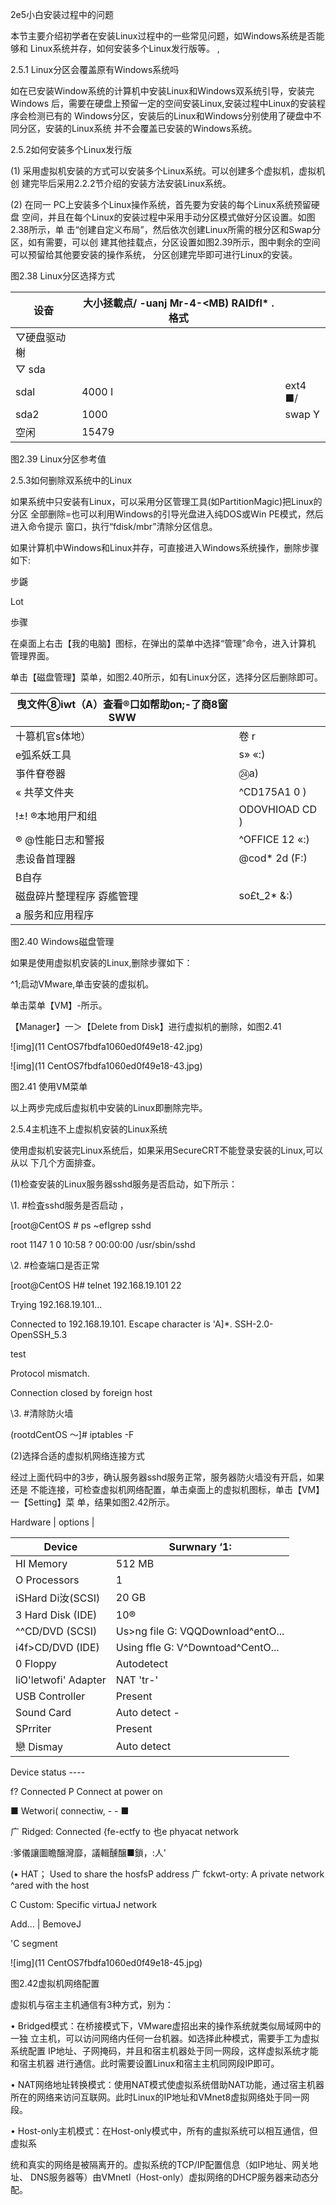 
2e5小白安装过程中的问题

本节主要介绍初学者在安装Linux过程中的一些常见问题，如Windows系统是否能够和 Linux系统并存，如何安装多个Linux发行版等。    ,

2.5.1    Linux分区会覆盖原有Windows系统吗

如在已安装Window系统的计算机中安装Linux和Windows双系统引导，安装完Windows 后，需要在硬盘上预留一定的空间安装Linux,安装过程中Linux的安装程序会检测已有的 Windows分区，安装后的Linux和Windows分别使用了硬盘中不同分区，安装的Linux系统 并不会覆盖已安装的Windows系统。

2.5.2如何安装多个Linux发行版

(1)    采用虚拟机安装的方式可以安装多个Linux系统。可以创建多个虚拟机，虚拟机创 建完毕后采用2.2.2节介绍的安装方法安装Linux系统。

(2)    在同一 PC上安装多个Linux操作系统，首先要为安装的每个Linux系统预留硬盘 空间，并且在每个Linux的安装过程中采用手动分区模式做好分区设置。如图2.38所示，单 击“创建自定义布局”，然后依次创建Linux所需的根分区和Swap分区，如有需要，可以创 建其他挂载点，分区设置如图2.39所示，图中剩余的空间可以预留给其他要安装的操作系统， 分区创建完毕即可进行Linux的安装。

图2.38 Linux分区选择方式

| 设奋        | 大小拯載点/ -uanj Mr-4-<MB) RAIDfl*    .格式 |         |
| ----------- | -------------------------------------------- | ------- |
| ▽硬盘驱动榭 |                                              |         |
| ▽ sda       |                                              |         |
| sdal        | 4000 I                                       | ext4 ■/ |
| sda2        | 1000                                         | swap Y  |
| 空闲        | 15479                                        |         |

图2.39 Linux分区参考值

2.5.3如何删除双系统中的Linux

如果系统中只安装有Linux，可以采用分区管理工具(如PartitionMagic)把Linux的分区 全部删除=也可以利用Windows的引导光盘进入纯DOS或Win PE模式，然后进入命令提示 窗口，执行“fdisk/mbr”清除分区信息。

如果计算机中Windows和Linux并存，可直接进入Windows系统操作，删除步骤如下:

步鼷



Lot



歩骤



在桌面上右击【我的电脑】图标，在弹出的菜单中选择“管理”命令，进入计算机 管理界面。

单击【磁盘管理】菜单，如图2.40所示，如有Linux分区，选择分区后删除即可。



| 曳文件⑧iwt（A）査看®口如帮助on;-了商8窗SWW |                |
| ------------------------------------------ | -------------- |
| 十篡机官s体地）                            | 卷    r        |
| e弧系妖工具                                | s» «:)         |
| 亊件眘卷器                                 | ㉔a)           |
| «    共莩文件夹                            | ^CD175A1 0 )   |
| !±! ®本地用尸和组                          | ODOVHIOAD CD ) |
| ® @性能日志和警报                          | ^OFFICE 12 «:) |
| 恚设备首理器                               | @cod* 2d (F:)  |
| B自存                                      |                |
| 磁盘碎片整理程序 孬艦管理                  | so£t_2* &:)    |
| a    服务和应用程序                        |                |

图2.40 Windows磁盘管理

如果是使用虚拟机安装的Linux,删除步骤如下：

^1;启动VMware,单击安装的虚拟机。

单击菜单【VM】-所示。

【Manager】一＞【Delete from Disk】进行虚拟机的删除，如图2.41



![img](11 CentOS7fbdfa1060ed0f49e18-42.jpg)



![img](11 CentOS7fbdfa1060ed0f49e18-43.jpg)



图2.41 使用VM菜单

以上两步完成后虚拟机中安装的Linux即删除完毕。

2.5.4主机连不上虚拟机安装的Linux系统

使用虚拟机安装完Linux系统后，如果采用SecureCRT不能登录安装的Linux,可以从以 下几个方面排查。

(1)检查安装的Linux服务器sshd服务是否启动，如下所示：

\1.    #检査sshd服务是否启动    ，

[root@CentOS # ps ~efIgrep sshd

root 1147    1    0 10:58 ?    00:00:00 /usr/sbin/sshd

\2.    #检查端口是否正常

[root@CentOS H# telnet 192.168.19.101 22

Trying 192.168.19.101...

Connected to 192.168.19.101. Escape character is 'A]*. SSH-2.0-OpenSSH_5.3

test

Protocol mismatch.

Connection closed by foreign host

\3.    #清除防火墙

(rootdCentOS 〜]# iptables -F

(2)选择合适的虚拟机网络连接方式

经过上面代码中的3步，确认服务器sshd服务正常，服务器防火墙没有开启，如果还是 不能连接，可检查虚拟机网络配置，单击桌面上的虚拟机图标，单击【VM】一【Setting】菜 单，结果如图2.42所示。

Hardware | options |

| Device               | Surwnary    ‘1:                   |
| -------------------- | --------------------------------- |
| HI Memory            | 512 MB                            |
| O Processors         | 1                                 |
| iSHard Di汝(SCSI)    | 20 GB                             |
| 3 Hard Disk (IDE)    | 10®                               |
| ^^CD/DVD (SCSI)      | Us>ng file G: VQQDownload^entO... |
| i4f>CD/DVD (IDE)     | Using ffle G: V^Downtoad^CentO... |
| 0 Floppy             | Autodetect                        |
| liO'letwofi' Adapter | NAT    'tr-'                      |
| USB Controller       | Present                           |
| Sound Card           | Auto detect    -                  |
| SPrriter             | Present                           |
| 戀 Dismay            | Auto detect                       |

Device status ----

f? Connected P Connect at power on

■ Wetwori( connectiw,    - - ■

广 Ridged: Connected {fe-ectfy to 也e phyacat network

:爹儀讓圖瞻醸灣靡，議輯醺醸■鎖，:人'

(• HAT； Used to share the hosfsP address 广 fckwt-orty: A private network ^ared with the host

C Custom: Specific virtuaJ network

Add... | BemoveJ



'C segment



![img](11 CentOS7fbdfa1060ed0f49e18-45.jpg)



图2.42虚拟机网络配置

虚拟机与宿主主机通信有3种方式，别为：

•    Bridged模式：在桥接模式下，VMware虚招出来的操作系统就类似局域网中的一独 立主机，可以访问网络内任何一台机器。如选择此种模式，需要手工为虚拟系统配置 IP地址、子网掩码，并且和宿主机器处于同一网段，这样虚拟系统才能和宿主机器 进行通信。此时需要设置Linux和宿主主机同网段IP即可。

•    NAT网络地址转换模式：使用NAT模式使虚拟系统借助NAT功能，通过宿主机器 所在的网络来访问互联网。此时Linux的IP地址和VMnet8虚拟网络处于同一网段。

•    Host-only主机模式：在Host-only模式中，所有的盧拟系统可以相互通信，但虚拟系

统和真实的网络是被隔离开的。虚拟系统的TCP/IP配置信息（如IP地址、网关地址、 DNS服务器等）由VMnetl（Host-only）虚拟网络的DHCP服务器来动态分配。
